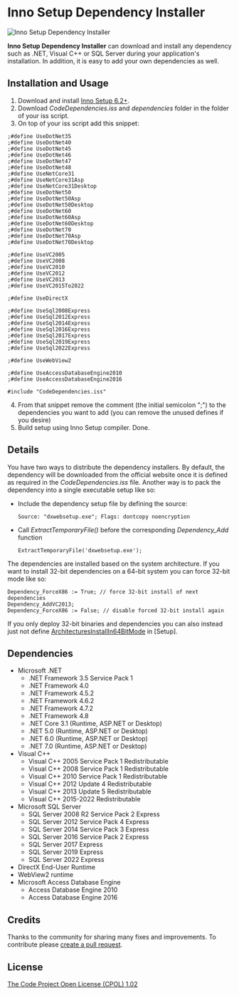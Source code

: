 # Inno Setup Dependency Installer

![Inno Setup Dependency Installer](https://user-images.githubusercontent.com/341158/122873592-3e2e9d80-d332-11eb-8055-8a4c6064ac4e.gif)

**Inno Setup Dependency Installer** can download and install any dependency such as .NET, Visual C++ or SQL Server during your application's installation. In addition, it is easy to add your own dependencies as well.

## Installation and Usage

1. Download and install [Inno Setup 6.2+](https://www.jrsoftware.org/isinfo.php).
2. Download _CodeDependencies.iss_ and _dependencies_ folder in the folder of your iss script.
3. On top of your iss script add this snippet:
```iss
;#define UseDotNet35
;#define UseDotNet40
;#define UseDotNet45
;#define UseDotNet46
;#define UseDotNet47
;#define UseDotNet48
;#define UseNetCore31
;#define UseNetCore31Asp
;#define UseNetCore31Desktop
;#define UseDotNet50
;#define UseDotNet50Asp
;#define UseDotNet50Desktop
;#define UseDotNet60
;#define UseDotNet60Asp
;#define UseDotNet60Desktop
;#define UseDotNet70
;#define UseDotNet70Asp
;#define UseDotNet70Desktop

;#define UseVC2005
;#define UseVC2008
;#define UseVC2010
;#define UseVC2012
;#define UseVC2013
;#define UseVC2015To2022

;#define UseDirectX

;#define UseSql2008Express
;#define UseSql2012Express
;#define UseSql2014Express
;#define UseSql2016Express
;#define UseSql2017Express
;#define UseSql2019Express
;#define UseSql2022Express

;#define UseWebView2

;#define UseAccessDatabaseEngine2010
;#define UseAccessDatabaseEngine2016

#include "CodeDependencies.iss"
```
4. From that snippet remove the comment (the initial semicolon ";") to the dependencies you want to add (you can remove the unused defines if you desire)
5. Build setup using Inno Setup compiler. Done.

## Details

You have two ways to distribute the dependency installers. By default, the dependency will be downloaded from the official website once it is defined as required in the _CodeDependencies.iss_ file. Another way is to pack the dependency into a single executable setup like so:

* Include the dependency setup file by defining the source:

    ```iss
    Source: "dxwebsetup.exe"; Flags: dontcopy noencryption
    ```

* Call _ExtractTemporaryFile()_ before the corresponding _Dependency_Add_ function

    ```iss
    ExtractTemporaryFile('dxwebsetup.exe');
    ```

The dependencies are installed based on the system architecture. If you want to install 32-bit dependencies on a 64-bit system you can force 32-bit mode like so:

```iss
Dependency_ForceX86 := True; // force 32-bit install of next dependencies
Dependency_AddVC2013;
Dependency_ForceX86 := False; // disable forced 32-bit install again
```

If you only deploy 32-bit binaries and dependencies you can also instead just not define [ArchitecturesInstallIn64BitMode](https://jrsoftware.org/ishelp/index.php?topic=setup_architecturesinstallin64bitmode) in [Setup].

## Dependencies

* Microsoft .NET
    * .NET Framework 3.5 Service Pack 1
    * .NET Framework 4.0
    * .NET Framework 4.5.2
    * .NET Framework 4.6.2
    * .NET Framework 4.7.2
    * .NET Framework 4.8
    * .NET Core 3.1 (Runtime, ASP.NET or Desktop)
    * .NET 5.0 (Runtime, ASP.NET or Desktop)
    * .NET 6.0 (Runtime, ASP.NET or Desktop)
    * .NET 7.0 (Runtime, ASP.NET or Desktop)
* Visual C++
    * Visual C++ 2005 Service Pack 1 Redistributable
    * Visual C++ 2008 Service Pack 1 Redistributable
    * Visual C++ 2010 Service Pack 1 Redistributable
    * Visual C++ 2012 Update 4 Redistributable
    * Visual C++ 2013 Update 5 Redistributable
    * Visual C++ 2015-2022 Redistributable
* Microsoft SQL Server
    * SQL Server 2008 R2 Service Pack 2 Express
    * SQL Server 2012 Service Pack 4 Express
    * SQL Server 2014 Service Pack 3 Express
    * SQL Server 2016 Service Pack 2 Express
    * SQL Server 2017 Express
    * SQL Server 2019 Express
    * SQL Server 2022 Express
* DirectX End-User Runtime
* WebView2 runtime
* Microsoft Access Database Engine
    * Access Database Engine 2010
    * Access Database Engine 2016

## Credits

Thanks to the community for sharing many fixes and improvements. To contribute please [create a pull request](https://github.com/DomGries/InnoDependencyInstaller/pulls).

## License

[The Code Project Open License (CPOL) 1.02](https://github.com/DomGries/InnoDependencyInstaller/blob/master/LICENSE.md)
